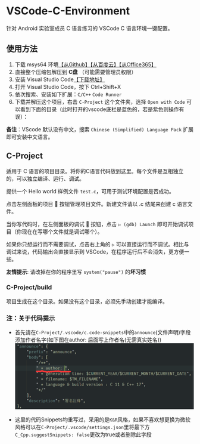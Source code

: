 # VSCode-C-Environment

针对 Android 实验室成员 C 语言练习的 VSCode C 语言环境一键配置。

## 使用方法

1. 下载 msys64 环境[【从Github】](https://github.com/android-nuc/VSCode-C-Environment/releases/download/1.0/Msys64-RT.zip)[【从百度云】](https://pan.baidu.com/s/1C0gi_RsI6OD9jGel8Tz7Vg)[【从Office365】](https://cutesakura-my.sharepoint.com/:u:/g/personal/kenvix_cutesakura_net/Ec20TtbKog9HkAPF9E4tZhsBwGX9fBhQghBqlfYuyTDbhA?e=EXl0l0)
2. 直接整个压缩包解压到 **C盘** （可能需要管理员权限）
3. 安装 Visual Studio Code[【下载地址】](https://code.visualstudio.com/docs/?dv=win64user)
4. 打开 Visual Studio Code，按下 Ctrl+Shift+X
5. 依次搜索、安装如下扩展：`C/C++` `Code Runner`
6. 下载并解压这个项目，右击 `C-Project` 这个文件夹，选择 `Open with Code` 可以看到下面的目录（此时打开的vscode底栏是蓝色的，若是紫色则操作有误）：

**备注**：VScode 默认没有中文，搜索 `Chinese (Simplified) Language Pack` 扩展即可安装中文语言。 

## C-Project

适用于 C 语言的项目目录。将你的C语言代码放到这里。每个文件是互相独立的，可以独立编译、运行、调试。

提供一个 Hello world 样例文件 `test.c`，可用于测试环境配置是否成功。

点击左侧面板的项目 📑 按钮管理项目文件。新建文件请以 .c 结尾来创建 c 语言文件。

当你写代码时，在左侧面板的调试 🐞 按钮，点击 `▷ (gdb) Launch` 即可开始调试项目（你现在在写哪个文件就是调试哪个）。

如果你只想运行而不需要调试，点击右上角的 `▷` 可以直接运行而不调试。相比与调试来说，代码输出会直接显示到 VSCode，在程序运行后不会消失，更方便一些。

**友情提示**: 请改掉在你的程序里写 `system("pause")` 的**坏习惯**

### C-Project/build

项目生成在这个目录。如果没有这个目录，必须先手动创建才能编译。

### 注：关于代码提示

- 首先请在`C-Project/.vscode/c.code-snippets`中的`announce`(文件声明)字段添加作者名字(如下图在author: 后面写上作者名(无需真实姓名))<br>![author](images/author.png)

- 这里的代码Snippets均重写过，采用的是`K&R`风格，如果不喜欢想更换为微软风格可以在`C-Project/.vscode/settings.json`里将最下方`C_Cpp.suggestSnippets: false`更改为true或者删除此字段